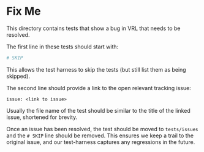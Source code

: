 # Fix Me

This directory contains tests that show a bug in VRL that needs to be resolved.

The first line in these tests should start with:

```coffee
# SKIP
```

This allows the test harness to skip the tests (but still list them as being
skipped).

The second line should provide a link to the open relevant tracking issue:

```text
issue: <link to issue>
```

Usually the file name of the test should be similar to the title of the linked
issue, shortened for brevity.

Once an issue has been resolved, the test should be moved to `tests/issues` and
the `# SKIP` line should be removed. This ensures we keep a trail to the
original issue, and our test-harness captures any regressions in the future.
